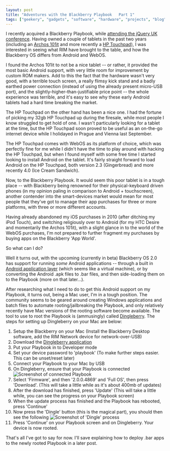 ```yaml
---
layout: post
title: "Adventures with the Blackberry Playbook   Part 1"
tags: ["geekery", "gadgets", "software", "hardware", "projects", "blog", "consumerism"]
---
```

I recently acquired a Blackberry Playbook, while [attending the jQuery UK conference](/post/jquery-uk-conference-2012/). Having owned a couple of tablets in the past two years (including an [Archos 101it](http://www.archos.com/products/ta/archos_101it/specs.html?country=us&lang=en) and more recently a [HP Touchpad](http://h41112.www4.hp.com/promo/webos/uk/en/tablet/touchpad.html)), I was interested in seeing what RIM have brought to the table, and how the Blackberry OS differs from Android and WebOS.

I found the Archos 101it to not be a nice tablet -- or rather, it provided the most basic Android support, with very little room for improvement by custom ROM makers. Add to this the fact that the hardware wasn't very good, with a terrible touch screen, a really flimsy kick stand and a badly earthed power connection (instead of using the already present micro-USB port), and the slightly-higher-than-justifiable price point -- the whole experience was terrible, and it's easy to see why these early Android tablets had a hard time breaking the market.

The HP Touchpad on the other hand has been a nice one. I had the fortune of picking my 32gb HP Touchpad up during the firesale, while most people I know struggled to get hold of one. I wasn't particularly looking for a tablet at the time, but the HP Touchpad soon proved to be useful as an on-the-go internet device while I holidayed in Prague and Vienna last September.

The HP Touchpad comes with WebOS as its platform of choice, which was perfectly fine for me while I didn't have the time to play around with hacking the HP Touchpad, but when I found myself with some free time I started looking to install Android on the tablet. It's fairly straight forward to load Android on the HP Touchpad, both version 2.3 (Gingerbread) and more recently 4.0 (Ice Cream Sandwich). 

Now, to the Blackberry Playbook. It would seem this poor tablet is in a tough place -- with Blackberry being renowned for their physical-keyboard driven phones (in my opinion paling in comparison to Android + touchscreen), another contender into the smart-devices market would mean for most people that they've got to manage their app purchases for three or more platforms, with three or more different accounts. 

Having already abandoned my iOS purchases in 2010 (after ditching my iPod Touch), and switching religiously over to Android (for my HTC Desire and momentarily the Archos 101it), with a slight glance in to the world of the WebOS purchases, I'm not prepared to further fragment my purchases by buying apps on the Blackberry 'App World'.

So what can I do?

Well it turns out, with the upcoming (currently in beta) Blackberry OS 2.0 has support for running _some_ Android applications -- through a built in [Android application layer](https://bdsc.webapps.blackberry.com/android/) (which seems like a virtual machine), or by converting the Android .apk files to .bar files, and then side-loading them on to the Playbook (more on that later...).

After researching what I need to do to get this Android support on my Playbook, it turns out, being a Mac user, I'm in a tough position. The community seems to be geared around creating Windows applications and batch files to automate rooting/jailbreaking the Playbook, and only relatively recently have Mac versions of the rooting software become available. The tool to use to root the Playbook is (ammusingly) called [Dingleberry](http://dingleberry.it). The steps for setting up Dingleberry on your Mac are below:

1. Setup the Blackberry on your Mac (Install the Blackberry Desktop software, add the RIM Network device for network-over-USB)
2. Download the [Dingleberry application](http://dingleberry.it)
3. Put your Playbook in to Developer mode
4. Set your device password to 'playbook' (To make further steps easier. This can be unset/reset later)
5. Connect your Playbook to your Mac by USB
6. On Dingleberry, ensure that your Playbook is connected
![Screenshot of connected Playbook](http://f.cl.ly/items/1G18240b1N2z352O3I0i/Screen%20Shot%202012-02-12%20at%2022.00.48.png)
7. Select 'Firmware', and then '2.0.0.4869' and 'Full OS', then press 'Download'. (This will take a little while as it's about 400mb of updates)
8. After the download has finished, press 'Update' (This will take a little while, you can see the progress on your Playbook screen)
9. When the update process has finished and the Playbook has rebooted, press 'Continue'
10. Now press the 'Dingle' button (this is the magical part), you should then see the following
![Screenshot of 'Dingle' process](http://f.cl.ly/items/141V0e2y051l3b0R1K2t/Screen%20Shot%202012-02-12%20at%2022.32.50.png)
11. Press 'Continue' on your Playbook screen and on Dingleberry. Your device is now rooted.

That's all I've got to say for now. I'll save explaining how to deploy .bar apps to the newly rooted Playbook in a later post.